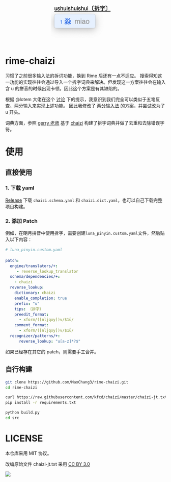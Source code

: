 <div align="center">
<img src="preview.png" height="128">
</div>

# rime-chaizi
习惯了之前很多输入法的拆词功能，换到 Rime 后还有一点不适应。 搜索得知这一功能的实现往往会通过导入一个拆字词典来解决。但发现这一方案往往会在输入含 u 的拼音的时候出现卡顿。因此这个方案是有其缺陷的。 

根据 @lotem 大佬在这个 [讨论](https://github.com/rime/home/discussions/764) 下的提示，我意识到我们完全可以类似于五笔反查、两分输入来实现上述功能。 因此我修改了 [两分输入法](http://cheonhyeong.com/Simplified/download.html) 的方案，并尝试改为了 u 开头。

词典方面，参照 [gerry 老师](http://gerry.lamost.org/blog/?p=296003) 基于 [chaizi](https://github.com/kfcd/chaizi) 构建了拆字词典并做了去重和去除错误字符。

# 使用

## 直接使用

### 1. 下载 yaml

[Release](https://github.com/MaxChang3/rime-chaizi/releases) 下载 `chaizi.schema.yaml` 和 `chaizi.dict.yaml`，也可以自己下载完整项目构建。

### 2. 添加 Patch

例如，在朙月拼音中使用拆字，需要创建`luna_pinyin.custom.yaml`文件，然后贴入以下内容：

```yaml
# luna_pinyin.custom.yaml

patch:
  engine/translators/+:
     - reverse_lookup_translator
  schema/dependencies/+:
    - chaizi
  reverse_lookup:
    dictionary: chaizi
    enable_completion: true
    prefix: "u"
    tips: 〔拆字〕
    preedit_format:
      - xform/([nljqxy])v/$1ü/
    comment_format:
      - xform/([nljqxy])v/$1ü/
  recognizer/patterns/+:
      reverse_lookup: "u[a-z]*?$"
```

如果已经存在其它的 patch，则需要手工合并。

## 自行构建

```sh
git clone https://github.com/MaxChang3/rime-chaizi.git
cd rime-chaizi
```

```sh
curl https://raw.githubusercontent.com/kfcd/chaizi/master/chaizi-jt.txt --output chaizi-jt.txt
pip install -r requirements.txt
```

```sh
python build.py
cd src
```


# LICENSE
本仓库采用 MIT 协议。

改编原始文件 chaizi-jt.txt 采用 [CC BY 3.0](http://creativecommons.org/licenses/by/3.0/deed.zh_TW)

![](https://mirrors.creativecommons.org/presskit/buttons/88x31/svg/by.svg)
